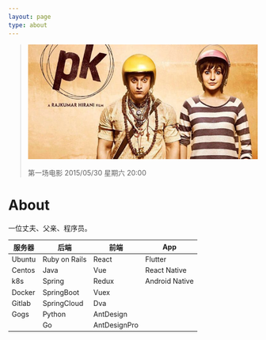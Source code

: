 ```yaml
---
layout: page
type: about
---
```


> ![第一场电影 2015/05/30 星期六 20:00](/images/pics_cloud_z_f_1454180483.jpg)
>
> 第一场电影 2015/05/30 星期六 20:00

# About

一位丈夫、父亲、程序员。

| 服务器 | 后端          | 前端         | App            |
| ------ | ------------- | ------------ | -------------- |
| Ubuntu | Ruby on Rails | React        | Flutter        |
| Centos | Java          | Vue          | React Native   |
| k8s    | Spring        | Redux        | Android Native |
| Docker | SpringBoot    | Vuex         |                |
| Gitlab | SpringCloud   | Dva          |                |
| Gogs   | Python        | AntDesign    |                |
|        | Go            | AntDesignPro |                |
